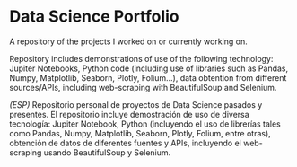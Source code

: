 # Data Science Portfolio
 
A repository of the projects I worked on or currently working on.

Repository includes demonstrations of use of the following technology: Jupiter Notebooks, Python code (including use of libraries such as Pandas, Numpy, Matplotlib, Seaborn, Plotly, Folium...), data obtention from different sources/APIs, including web-scraping with BeautifulSoup and Selenium.

*(ESP)*
Repositorio personal de proyectos de Data Science pasados y presentes.
El repositorio incluye demostración de uso de diversa tecnología: Jupiter Notebook, Python (incluyendo el uso de librerías tales como Pandas, Numpy, Matplotlib, Seaborn, Plotly, Folium, entre otras), obtención de datos de diferentes fuentes y APIs, incluyendo el web-scraping usando BeautifulSoup y Selenium.